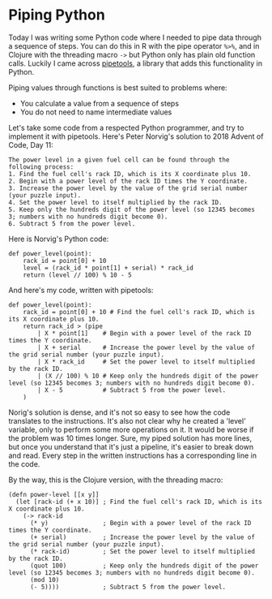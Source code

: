 # Piping Python

Today I was writing some Python code where I needed to pipe data through a sequence of steps.
You can do this in R with the pipe operator `%>%`, and in Clojure with the threading macro `->` but Python only has plain old function calls.
Luckily I came across [pipetools](https://github.com/0101/pipetools), a library that adds this functionality in Python.

Piping values through functions is best suited to problems where:
- You calculate a value from a sequence of steps
- You do not need to name intermediate values

Let's take some code from a respected Python programmer, and try to implement it with pipetools. Here's Peter Norvig's solution to 2018 Advent of Code, Day 11:

```
The power level in a given fuel cell can be found through the following process:
1. Find the fuel cell's rack ID, which is its X coordinate plus 10.
2. Begin with a power level of the rack ID times the Y coordinate.
3. Increase the power level by the value of the grid serial number (your puzzle input).
4. Set the power level to itself multiplied by the rack ID.
5. Keep only the hundreds digit of the power level (so 12345 becomes 3; numbers with no hundreds digit become 0).
6. Subtract 5 from the power level.
```

Here is Norvig's Python code:
```
def power_level(point):
    rack_id = point[0] + 10
    level = (rack_id * point[1] + serial) * rack_id
    return (level // 100) % 10 - 5
```

And here's my code, written with pipetools:
```
def power_level(point):
    rack_id = point[0] + 10 # Find the fuel cell's rack ID, which is its X coordinate plus 10.
    return rack_id > (pipe
        | X * point[1]    # Begin with a power level of the rack ID times the Y coordinate.
        | X + serial      # Increase the power level by the value of the grid serial number (your puzzle input).
        | X * rack_id     # Set the power level to itself multiplied by the rack ID.
        | (X // 100) % 10 # Keep only the hundreds digit of the power level (so 12345 becomes 3; numbers with no hundreds digit become 0).
        | X - 5           # Subtract 5 from the power level.
    )
```

Norig's solution is dense, and it's not so easy to see how the code translates to the instructions.
It's also not clear why he created a 'level' variable, only to perform some more operations on it.
It would be worse if the problem was 10 times longer. Sure, my piped solution has more lines, but once you understand that it's just a pipeline, it's easier to break down and read. Every step in the written instructions has a corresponding line in the code.

By the way, this is the Clojure version, with the threading macro:

```
(defn power-level [[x y]]
  (let [rack-id (+ x 10)] ; Find the fuel cell's rack ID, which is its X coordinate plus 10.
    (-> rack-id
      (* y)               ; Begin with a power level of the rack ID times the Y coordinate.
      (+ serial)          ; Increase the power level by the value of the grid serial number (your puzzle input).
      (* rack-id)         ; Set the power level to itself multiplied by the rack ID.
      (quot 100)          ; Keep only the hundreds digit of the power level (so 12345 becomes 3; numbers with no hundreds digit become 0).
      (mod 10)
      (- 5))))            ; Subtract 5 from the power level.
```
